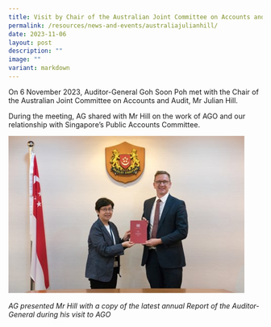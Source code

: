 ```yaml
---
title: Visit by Chair of the Australian Joint Committee on Accounts and Audit
permalink: /resources/news-and-events/australiajulianhill/
date: 2023-11-06
layout: post
description: ""
image: ""
variant: markdown
---
```

On 6 November 2023, Auditor-General Goh Soon Poh met with the Chair of the Australian Joint Committee on Accounts and Audit, Mr Julian Hill. 

During the meeting, AG shared with Mr Hill on the work of AGO and our relationship with Singapore’s Public Accounts Committee.

![](/images/News%20&%20Events%20Photos/2023/Hill_photo.jpg)

*AG presented Mr Hill with a copy of the latest annual Report of the Auditor-General during his visit to AGO*